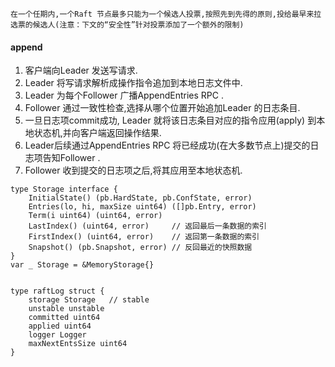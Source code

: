 ```
在一个任期内,一个Raft 节点最多只能为一个候选人投票,按照先到先得的原则,投给最早来拉选票的候选人(注意：下文的“安全性”针对投票添加了一个额外的限制)
```

#### append

1) 客户端向Leader 发送写请求.
2) Leader 将写请求解析成操作指令追加到本地日志文件中.
3) Leader 为每个Follower 广播AppendEntries RPC .
4) Follower 通过一致性检查,选择从哪个位置开始追加Leader 的日志条目.
5) 一旦日志项commit成功, Leader 就将该日志条目对应的指令应用(apply) 到本地状态机,并向客户端返回操作结果.
6) Leader后续通过AppendEntries RPC 将已经成功(在大多数节点上)提交的日志项告知Follower .
7) Follower 收到提交的日志项之后,将其应用至本地状态机.

``` Goland
type Storage interface {
	InitialState() (pb.HardState, pb.ConfState, error)
	Entries(lo, hi, maxSize uint64) ([]pb.Entry, error)
	Term(i uint64) (uint64, error)
	LastIndex() (uint64, error)     // 返回最后一条数据的索引
	FirstIndex() (uint64, error)    // 返回第一条数据的索引
	Snapshot() (pb.Snapshot, error) // 反回最近的快照数据
}
var _ Storage = &MemoryStorage{}


type raftLog struct {
	storage Storage   // stable 
	unstable unstable
	committed uint64
	applied uint64
	logger Logger
	maxNextEntsSize uint64
}

```
